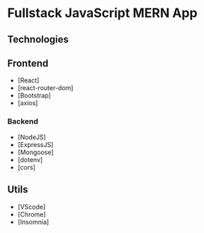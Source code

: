 # Fullstack JavaScript MERN App

## Technologies

## Frontend

* [React]
* [react-router-dom]
* [Bootstrap]
* [axios]

### Backend

* [NodeJS]
* [ExpressJS]
* [Mongoose]
* [dotenv]
* [cors]

## Utils

* [VScode]
* [Chrome]
* [Insomnia]
